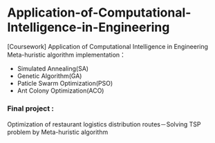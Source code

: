 # Application-of-Computational-Intelligence-in-Engineering
[Coursework] Application of Computational Intelligence in Engineering  
Meta-huristic algorithm implementation：
* Simulated Annealing(SA)
* Genetic Algorithm(GA)
* Paticle Swarm Optimization(PSO)
* Ant Colony Optimization(ACO)

### Final project :
Optimization of restaurant logistics distribution routes－Solving TSP problem by Meta-huristic algorithm 
